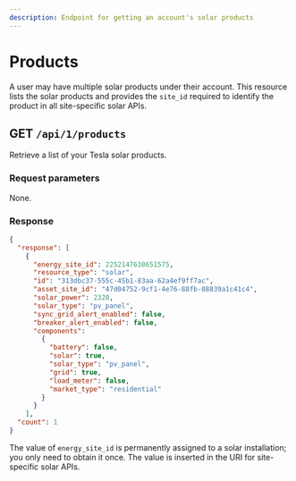 ```yaml
---
description: Endpoint for getting an account's solar products
---
```


# Products

A user may have multiple solar products under their account. This resource lists the solar products and provides the `site_id` required to identify the product in all site-specific solar APIs.


## GET `/api/1/products`

Retrieve a list of your Tesla solar products.

### Request parameters

None.

### Response

```json
{
  "response": [
    {
      "energy_site_id": 2252147638651575,
      "resource_type": "solar",
      "id": "313dbc37-555c-45b1-83aa-62a4ef9ff7ac",
      "asset_site_id": "47d04752-9cf1-4e76-88fb-08839a1c41c4",
      "solar_power": 2320,
      "solar_type": "pv_panel",
      "sync_grid_alert_enabled": false,
      "breaker_alert_enabled": false,
      "components":
        {
          "battery": false,
          "solar": true,
          "solar_type": "pv_panel",
          "grid": true,
          "load_meter": false,
          "market_type": "residential"
        }
      }
    ],
  "count": 1
}
```

The value of `energy_site_id` is permanently assigned to a solar installation; you only need to obtain it once.  The value is inserted in the URI for site-specific solar APIs.
